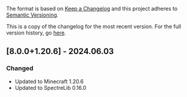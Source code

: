 The format is based on [Keep a Changelog](http://keepachangelog.com/en/1.0.0/) and this project adheres to [Semantic Versioning](http://semver.org/spec/v2.0.0.html).

This is a copy of the changelog for the most recent version. For the full version history, go [here](https://github.com/illusivesoulworks/charmofundying/blob/1.20.2/CHANGELOG.md).

## [8.0.0+1.20.6] - 2024.06.03
### Changed
- Updated to Minecraft 1.20.6
- Updated to SpectreLib 0.16.0
